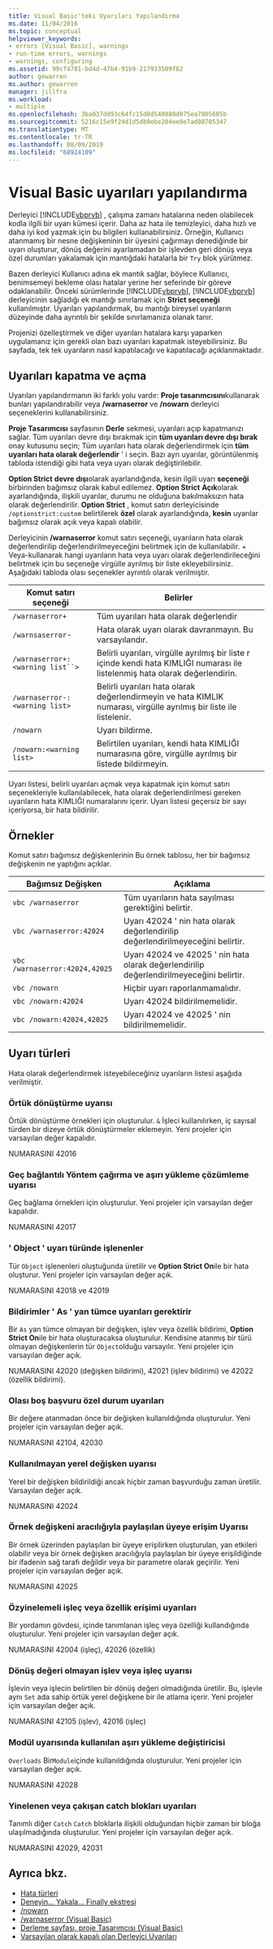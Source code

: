 ```yaml
---
title: Visual Basic'teki Uyarıları Yapılandırma
ms.date: 11/04/2016
ms.topic: conceptual
helpviewer_keywords:
- errors [Visual Basic], warnings
- run-time errors, warnings
- warnings, configuring
ms.assetid: 99cf4781-bd4d-47b4-91b9-217933509f82
author: gewarren
ms.author: gewarren
manager: jillfra
ms.workload:
- multiple
ms.openlocfilehash: 3ba037dd93c64fc15d8d540880d075ea7005685b
ms.sourcegitcommit: 5216c15e9f24d1d5db9ebe204ee0e7ad08705347
ms.translationtype: MT
ms.contentlocale: tr-TR
ms.lasthandoff: 08/09/2019
ms.locfileid: "68924109"
---
```

# <a name="configuring-warnings-in-visual-basic"></a>Visual Basic uyarıları yapılandırma

Derleyici [!INCLUDE[vbprvb](../code-quality/includes/vbprvb_md.md)] , çalışma zamanı hatalarına neden olabilecek kodla ilgili bir uyarı kümesi içerir. Daha az hata ile temizleyici, daha hızlı ve daha iyi kod yazmak için bu bilgileri kullanabilirsiniz. Örneğin, Kullanıcı atanmamış bir nesne değişkeninin bir üyesini çağırmayı denediğinde bir uyarı oluşturur, dönüş değerini ayarlamadan bir işlevden geri dönüş veya özel durumları yakalamak için mantığdaki hatalarla bir `Try` blok yürütmez.

Bazen derleyici Kullanıcı adına ek mantık sağlar, böylece Kullanıcı, benimsemeyi bekleme olası hatalar yerine her seferinde bir göreve odaklanabilir. Önceki sürümlerinde [!INCLUDE[vbprvb](../code-quality/includes/vbprvb_md.md)], [!INCLUDE[vbprvb](../code-quality/includes/vbprvb_md.md)] derleyicinin sağladığı ek mantığı sınırlamak için **Strict seçeneği** kullanılmıştır. Uyarıları yapılandırmak, bu mantığı bireysel uyarıların düzeyinde daha ayrıntılı bir şekilde sınırlamanıza olanak tanır.

Projenizi özelleştirmek ve diğer uyarıları hatalara karşı yaparken uygulamanız için gerekli olan bazı uyarıları kapatmak isteyebilirsiniz. Bu sayfada, tek tek uyarıların nasıl kapatılacağı ve kapatılacağı açıklanmaktadır.

## <a name="turning-warnings-off-and-on"></a>Uyarıları kapatma ve açma
Uyarıları yapılandırmanın iki farklı yolu vardır: **Proje tasarımcısını**kullanarak bunları yapılandırabilir veya **/warnaserror** ve **/nowarn** derleyici seçeneklerini kullanabilirsiniz.

**Proje Tasarımcısı** sayfasının **Derle** sekmesi, uyarıları açıp kapatmanızı sağlar. Tüm uyarıları devre dışı bırakmak için **tüm uyarıları devre dışı bırak** onay kutusunu seçin; Tüm uyarıları hata olarak değerlendirmek için **tüm uyarıları hata olarak değerlendir** ' i seçin. Bazı ayrı uyarılar, görüntülenmiş tabloda istendiği gibi hata veya uyarı olarak değiştirilebilir.

**Option Strict** **devre dışı**olarak ayarlandığında, kesin ilgili uyarı **seçeneği** birbirinden bağımsız olarak kabul edilemez. **Option Strict** **Açık**olarak ayarlandığında, ilişkili uyarılar, durumu ne olduğuna bakılmaksızın hata olarak değerlendirilir. **Option Strict** , komut satırı derleyicisinde `/optionstrict:custom` belirtilerek **özel** olarak ayarlandığında, **kesin** uyarılar bağımsız olarak açık veya kapalı olabilir.

Derleyicinin **/warnaserror** komut satırı seçeneği, uyarıların hata olarak değerlendirilip değerlendirilmeyeceğini belirtmek için de kullanılabilir. \+ Veya-kullanarak hangi uyarıların hata veya uyarı olarak değerlendirileceğini belirtmek için bu seçeneğe virgülle ayrılmış bir liste ekleyebilirsiniz. Aşağıdaki tabloda olası seçenekler ayrıntılı olarak verilmiştir.

|Komut satırı seçeneği|Belirler|
| - |---------------|
|`/warnaserror+`|Tüm uyarıları hata olarak değerlendir|
|`/warnsaserror`-|Hata olarak uyarı olarak davranmayın. Bu varsayılandır.|
|`/warnaserror+:<warning list``>`|Belirli uyarıları, virgülle ayrılmış bir liste r içinde kendi hata KIMLIĞI numarası ile listelenmiş hata olarak değerlendirin.|
|`/warnaserror-:<warning list>`|Belirli uyarıları hata olarak değerlendirmeyin ve hata KIMLIK numarası, virgülle ayrılmış bir liste ile listelenir.|
|`/nowarn`|Uyarı bildirme.|
|`/nowarn:<warning list>`|Belirtilen uyarıları, kendi hata KIMLIĞI numarasına göre, virgülle ayrılmış bir listede bildirmeyin.|

Uyarı listesi, belirli uyarıları açmak veya kapatmak için komut satırı seçenekleriyle kullanılabilecek, hata olarak değerlendirilmesi gereken uyarıların hata KIMLIĞI numaralarını içerir. Uyarı listesi geçersiz bir sayı içeriyorsa, bir hata bildirilir.

## <a name="examples"></a>Örnekler
Komut satırı bağımsız değişkenlerinin Bu örnek tablosu, her bir bağımsız değişkenin ne yaptığını açıklar.

|Bağımsız Değişken|Açıklama|
|--------------|-----------------|
|`vbc /warnaserror`|Tüm uyarıların hata sayılması gerektiğini belirtir.|
|`vbc /warnaserror:42024`|Uyarı 42024 ' nin hata olarak değerlendirilip değerlendirilmeyeceğini belirtir.|
|`vbc /warnaserror:42024,42025`|Uyarı 42024 ve 42025 ' nin hata olarak değerlendirilip değerlendirilmeyeceğini belirtir.|
|`vbc /nowarn`|Hiçbir uyarı raporlanmamalıdır.|
|`vbc /nowarn:42024`|Uyarı 42024 bildirilmemelidir.|
|`vbc /nowarn:42024,42025`|Uyarı 42024 ve 42025 ' nin bildirilmemelidir.|

## <a name="types-of-warnings"></a>Uyarı türleri
Hata olarak değerlendirmek isteyebileceğiniz uyarıların listesi aşağıda verilmiştir.

### <a name="implicit-conversion-warning"></a>Örtük dönüştürme uyarısı
Örtük dönüştürme örnekleri için oluşturulur. `&` İşleci kullanılırken, iç sayısal türden bir dizeye örtük dönüştürmeler eklemeyin. Yeni projeler için varsayılan değer kapalıdır.

NUMARASINI 42016

### <a name="late-bound-method-invocation-and-overload-resolution-warning"></a>Geç bağlantılı Yöntem çağırma ve aşırı yükleme çözümleme uyarısı
Geç bağlama örnekleri için oluşturulur. Yeni projeler için varsayılan değer kapalıdır.

NUMARASINI 42017

### <a name="operands-of-type-object-warnings"></a>' Object ' uyarı türünde işlenenler
Tür `Object` işlenenleri oluştuğunda üretilir ve **Option Strict On**ile bir hata oluşturur. Yeni projeler için varsayılan değer açık.

NUMARASINI 42018 ve 42019

### <a name="declarations-require-as-clause-warnings"></a>Bildirimler ' As ' yan tümce uyarıları gerektirir
Bir `As` yan tümce olmayan bir değişken, işlev veya özellik bildirimi, **Option Strict On**ile bir hata oluşturacaksa oluşturulur. Kendisine atanmış bir türü olmayan değişkenlerin tür `Object`olduğu varsayılır. Yeni projeler için varsayılan değer açık.

NUMARASINI 42020 (değişken bildirimi), 42021 (işlev bildirimi) ve 42022 (özellik bildirimi).

### <a name="possible-null-reference-exception-warnings"></a>Olası boş başvuru özel durum uyarıları
Bir değere atanmadan önce bir değişken kullanıldığında oluşturulur. Yeni projeler için varsayılan değer açık.

NUMARASINI 42104, 42030

### <a name="unused-local-variable-warning"></a>Kullanılmayan yerel değişken uyarısı
Yerel bir değişken bildirildiği ancak hiçbir zaman başvurduğu zaman üretilir. Varsayılan değer açık.

NUMARASINI 42024

### <a name="access-of-shared-member-through-instance-variable-warning"></a>Örnek değişkeni aracılığıyla paylaşılan üyeye erişim Uyarısı
Bir örnek üzerinden paylaşılan bir üyeye erişilirken oluşturulan, yan etkileri olabilir veya bir örnek değişken aracılığıyla paylaşılan bir üyeye erişildiğinde bir ifadenin sağ tarafı değildir veya bir parametre olarak geçirilir. Yeni projeler için varsayılan değer açık.

NUMARASINI 42025

### <a name="recursive-operator-or-property-access-warnings"></a>Özyinelemeli işleç veya özellik erişimi uyarıları
Bir yordamın gövdesi, içinde tanımlanan işleç veya özelliği kullandığında oluşturulur. Yeni projeler için varsayılan değer açık.

NUMARASINI 42004 (işleç), 42026 (özellik)

### <a name="function-or-operator-without-return-value-warning"></a>Dönüş değeri olmayan işlev veya işleç uyarısı
İşlevin veya işlecin belirtilen bir dönüş değeri olmadığında üretilir. Bu, işlevle aynı `Set` ada sahip örtük yerel değişkene bir ile atlama içerir. Yeni projeler için varsayılan değer açık.

NUMARASINI 42105 (işlev), 42016 (işleç)

### <a name="overloads-modifier-used-in-a-module-warning"></a>Modül uyarısında kullanılan aşırı yükleme değiştiricisi
`Overloads` Bir`Module`içinde kullanıldığında oluşturulur. Yeni projeler için varsayılan değer açık.

NUMARASINI 42028

### <a name="duplicate-or-overlapping-catch-blocks-warnings"></a>Yinelenen veya çakışan catch blokları uyarıları
Tanımlı diğer `Catch` `Catch` bloklarla ilişkili olduğundan hiçbir zaman bir bloğa ulaşılmadığında oluşturulur. Yeni projeler için varsayılan değer açık.

NUMARASINI 42029, 42031

## <a name="see-also"></a>Ayrıca bkz.

- [Hata türleri](/dotnet/visual-basic/programming-guide/language-features/error-types)
- [Deneyin... Yakala... Finally ekstresi](/dotnet/visual-basic/language-reference/statements/try-catch-finally-statement)
- [/nowarn](/dotnet/visual-basic/reference/command-line-compiler/nowarn)
- [/warnaserror (Visual Basic)](/dotnet/visual-basic/reference/command-line-compiler/warnaserror)
- [Derleme sayfası, proje Tasarımcısı (Visual Basic)](../ide/reference/compile-page-project-designer-visual-basic.md)
- [Varsayılan olarak kapalı olan Derleyici Uyarıları](/cpp/preprocessor/compiler-warnings-that-are-off-by-default)
